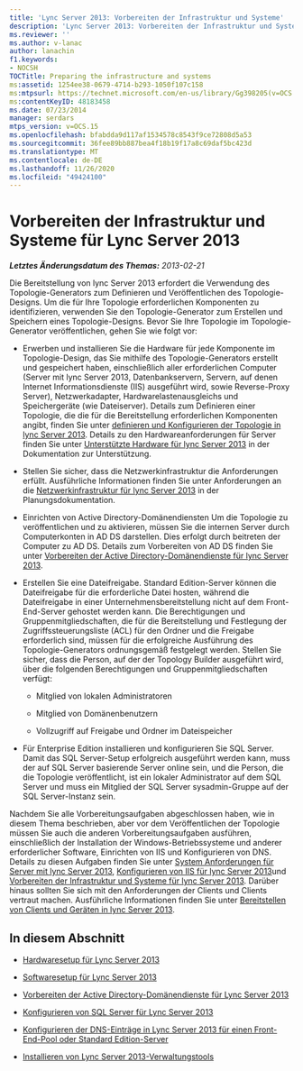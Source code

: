 ```yaml
---
title: 'Lync Server 2013: Vorbereiten der Infrastruktur und Systeme'
description: 'Lync Server 2013: Vorbereiten der Infrastruktur und Systeme.'
ms.reviewer: ''
ms.author: v-lanac
author: lanachin
f1.keywords:
- NOCSH
TOCTitle: Preparing the infrastructure and systems
ms:assetid: 1254ee38-0679-4714-b293-1050f107c158
ms:mtpsurl: https://technet.microsoft.com/en-us/library/Gg398205(v=OCS.15)
ms:contentKeyID: 48183458
ms.date: 07/23/2014
manager: serdars
mtps_version: v=OCS.15
ms.openlocfilehash: bfabdda9d117af1534578c8543f9ce72808d5a53
ms.sourcegitcommit: 36fee89bb887bea4f18b19f17a8c69daf5bc423d
ms.translationtype: MT
ms.contentlocale: de-DE
ms.lasthandoff: 11/26/2020
ms.locfileid: "49424100"
---
```

# <a name="preparing-the-infrastructure-and-systems-for-lync-server-2013"></a>Vorbereiten der Infrastruktur und Systeme für Lync Server 2013

<div data-xmlns="http://www.w3.org/1999/xhtml">

<div class="topic" data-xmlns="http://www.w3.org/1999/xhtml" data-msxsl="urn:schemas-microsoft-com:xslt" data-cs="https://msdn.microsoft.com/">

<div data-asp="https://msdn2.microsoft.com/asp">



</div>

<div id="mainSection">

<div id="mainBody">

<span> </span>

_**Letztes Änderungsdatum des Themas:** 2013-02-21_

Die Bereitstellung von lync Server 2013 erfordert die Verwendung des Topologie-Generators zum Definieren und Veröffentlichen des Topologie-Designs. Um die für Ihre Topologie erforderlichen Komponenten zu identifizieren, verwenden Sie den Topologie-Generator zum Erstellen und Speichern eines Topologie-Designs. Bevor Sie Ihre Topologie im Topologie-Generator veröffentlichen, gehen Sie wie folgt vor:

  - Erwerben und installieren Sie die Hardware für jede Komponente im Topologie-Design, das Sie mithilfe des Topologie-Generators erstellt und gespeichert haben, einschließlich aller erforderlichen Computer (Server mit lync Server 2013, Datenbankservern, Servern, auf denen Internet Informationsdienste (IIS) ausgeführt wird, sowie Reverse-Proxy Server), Netzwerkadapter, Hardwarelastenausgleichs und Speichergeräte (wie Dateiserver). Details zum Definieren einer Topologie, die die für die Bereitstellung erforderlichen Komponenten angibt, finden Sie unter [definieren und Konfigurieren der Topologie in lync Server 2013](lync-server-2013-defining-and-configuring-the-topology.md). Details zu den Hardwareanforderungen für Server finden Sie unter [Unterstützte Hardware für lync Server 2013](lync-server-2013-supported-hardware.md) in der Dokumentation zur Unterstützung.

  - Stellen Sie sicher, dass die Netzwerkinfrastruktur die Anforderungen erfüllt. Ausführliche Informationen finden Sie unter Anforderungen an die [Netzwerkinfrastruktur für lync Server 2013](lync-server-2013-network-infrastructure-requirements.md) in der Planungsdokumentation.

  - Einrichten von Active Directory-Domänendiensten Um die Topologie zu veröffentlichen und zu aktivieren, müssen Sie die internen Server durch Computerkonten in AD DS darstellen. Dies erfolgt durch beitreten der Computer zu AD DS. Details zum Vorbereiten von AD DS finden Sie unter [Vorbereiten der Active Directory-Domänendienste für lync Server 2013](lync-server-2013-preparing-active-directory-domain-services.md).

  - Erstellen Sie eine Dateifreigabe. Standard Edition-Server können die Dateifreigabe für die erforderliche Datei hosten, während die Dateifreigabe in einer Unternehmensbereitstellung nicht auf dem Front-End-Server gehostet werden kann. Die Berechtigungen und Gruppenmitgliedschaften, die für die Bereitstellung und Festlegung der Zugriffssteuerungsliste (ACL) für den Ordner und die Freigabe erforderlich sind, müssen für die erfolgreiche Ausführung des Topologie-Generators ordnungsgemäß festgelegt werden. Stellen Sie sicher, dass die Person, auf der der Topology Builder ausgeführt wird, über die folgenden Berechtigungen und Gruppenmitgliedschaften verfügt:
    
      - Mitglied von lokalen Administratoren
    
      - Mitglied von Domänenbenutzern
    
      - Vollzugriff auf Freigabe und Ordner im Dateispeicher

  - Für Enterprise Edition installieren und konfigurieren Sie SQL Server. Damit das SQL Server-Setup erfolgreich ausgeführt werden kann, muss der auf SQL Server basierende Server online sein, und die Person, die die Topologie veröffentlicht, ist ein lokaler Administrator auf dem SQL Server und muss ein Mitglied der SQL Server sysadmin-Gruppe auf der SQL Server-Instanz sein.

Nachdem Sie alle Vorbereitungsaufgaben abgeschlossen haben, wie in diesem Thema beschrieben, aber vor dem Veröffentlichen der Topologie müssen Sie auch die anderen Vorbereitungsaufgaben ausführen, einschließlich der Installation der Windows-Betriebssysteme und anderer erforderlicher Software, Einrichten von IIS und Konfigurieren von DNS. Details zu diesen Aufgaben finden Sie unter [System Anforderungen für Server mit lync Server 2013](lync-server-2013-system-requirements-for-servers-running-lync-server-2013.md), [Konfigurieren von IIS für lync Server 2013](lync-server-2013-configure-iis.md)und [Vorbereiten der Infrastruktur und Systeme für lync Server 2013](lync-server-2013-preparing-the-infrastructure-and-systems.md). Darüber hinaus sollten Sie sich mit den Anforderungen der Clients und Clients vertraut machen. Ausführliche Informationen finden Sie unter [Bereitstellen von Clients und Geräten in lync Server 2013](lync-server-2013-deploying-clients-and-devices.md).

<div>

## <a name="in-this-section"></a>In diesem Abschnitt

  - [Hardwaresetup für Lync Server 2013](lync-server-2013-hardware-setup.md)

  - [Softwaresetup für Lync Server 2013](lync-server-2013-software-setup.md)

  - [Vorbereiten der Active Directory-Domänendienste für Lync Server 2013](lync-server-2013-preparing-active-directory-domain-services.md)

  - [Konfigurieren von SQL Server für Lync Server 2013](lync-server-2013-configure-sql-server-for-lync-server.md)

  - [Konfigurieren der DNS-Einträge in Lync Server 2013 für einen Front-End-Pool oder Standard Edition-Server](lync-server-2013-configure-dns-records-for-a-front-end-pool-or-standard-edition-server.md)

  - [Installieren von Lync Server 2013-Verwaltungstools](lync-server-2013-install-lync-server-administrative-tools.md)

</div>

</div>

<span> </span>

</div>

</div>

</div>

